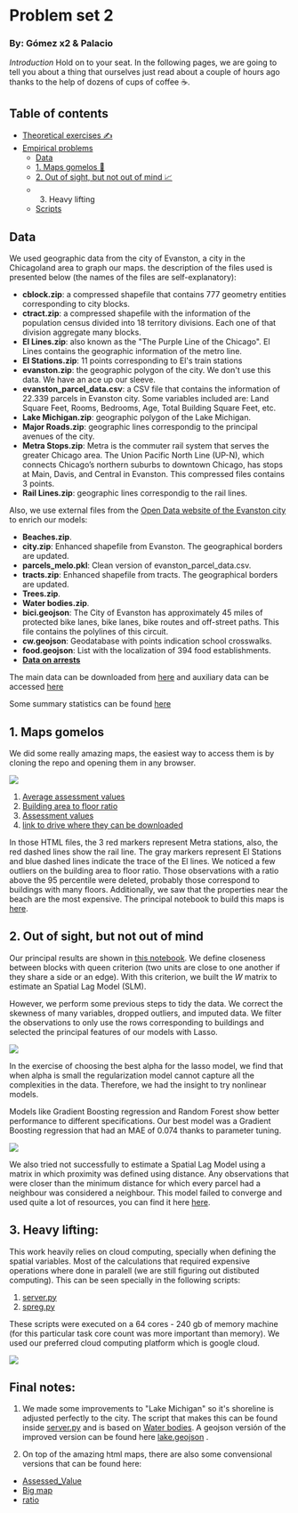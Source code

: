 # Problem set 2 
### By: Gómez x2 & Palacio

*Introduction* Hold on to your seat. In the following pages, we are going to tell you about a thing that ourselves just read about a couple of hours ago thanks to the help of dozens of cups of coffee ☕.

## Table of contents

- [Theoretical exercises ✍️](Document/)
- [Empirical problems](empiricos/)
  - [Data](#data)
  - [1. Maps gomelos 📍](#1-maps-gomelos)
  - [2. Out of sight, but not out of mind 📈](#2-out-of-sight-but-not-out-of-mind)
  - 3. Heavy lifting
  - [Scripts](empiricos/)

## Data
We used geographic data from the city of Evanston, a city in the Chicagoland area to graph our maps. the description of the files used is presented below (the names of the files are self-explanatory):
* **cblock.zip**: a compressed shapefile that contains 777 geometry entities corresponding to city blocks.
* **ctract.zip**: a compressed shapefile with the information of the population census divided into 18 territory divisions. Each one of that division aggregate many blocks.
* **El Lines.zip**: also known as the "The Purple Line of the Chicago". El Lines contains the geographic information of the metro line.
* **El Stations.zip**: 11 points corresponding to El's train stations
* **evanston.zip**: the geographic polygon of the city. We don't use this data. We have an ace up our sleeve. 
* **evanston_parcel_data.csv**: a CSV file that contains the information of 22.339 parcels in Evanston city. Some variables included are: Land Square Feet, Rooms, Bedrooms, Age, Total Building Square Feet, etc. 
* **Lake Michigan.zip**: geographic polygon of the Lake Michigan.
* **Major Roads.zip**: geographic lines correspondig to the principal avenues of the city. 
* **Metra Stops.zip**: Metra is the commuter rail system that serves the greater Chicago area. The Union Pacific North Line (UP-N), which connects Chicago’s northern suburbs to downtown Chicago, has stops at Main, Davis, and Central in Evanston. This compressed files contains 3 points.
* **Rail Lines.zip**: geographic lines correspondig to the rail lines. 

Also, we use external files from the [Open Data website of the Evanston city](data.cityofevanston.org) to enrich our models:
* **Beaches.zip**.
* **city.zip**: Enhanced shapefile from Evanston. The geographical borders are updated.
* **parcels_melo.pkl**: Clean version of evanston_parcel_data.csv.
* **tracts.zip**: Enhanced shapefile from tracts. The geographical borders are updated.
* **Trees.zip**.
* **Water bodies.zip**.
* **bici.geojson**: The City of Evanston has approximately 45 miles of protected bike lanes, bike lanes, bike routes and off-street paths. This file contains the polylines of this circuit.
* **cw.geojson**: Geodatabase with points indication school crosswalks.
* **food.geojson**: List with the localization of 394 food establishments.
* [**Data on arrests**](https://data.cityofevanston.org/resource/25em-v4fn.geojson)

The main data can be downloaded from [here](https://github.com/ECON-4676-UNIANDES/Problem_Sets/tree/master/Problem_Set2/data) and auxiliary data can be accessed [here](empiricos/aux_data/)


Some summary statistics can be found [here](empiricos/Analisis_preliminar.ipynb) 

## 1. Maps gomelos

We did some really amazing maps, the easiest way to access them is by cloning the repo and opening them in any browser.


![](./media/maps.png)


1. [Average assessment values](empiricos/Outputs/Average_assessment_values.html)
2. [Building area to floor ratio](empiricos/Outputs/Building_area_to_floor_ratio.html)
3. [Assessment values](empiricos/Outputs/Assessment_values.html)
4. [link to drive where they can be downloaded](https://drive.google.com/drive/folders/1usNDWGDaZh-vdz_O9Z8GbanekB48U3_3?usp=sharing)

In those HTML files, the 3 red markers represent Metra stations, also, the red dashed lines show the rail line. The gray markers represent El Stations and blue dashed lines indicate the trace of the El lines. We noticed a few outliers on the building area to floor ratio. Those observations with a ratio above the 95 percentile were deleted, probably those correspond to buildings with many floors. Additionally, we saw that the properties near the beach are the most expensive. The principal notebook to build this maps is [here](empiricos/Mapas_interactivos.ipynb). 

## 2. Out of sight, but not out of mind

Our principal results are shown in [this notebook](./empiricos/modelos_chingones.ipynb). We define closeness between blocks with queen criterion (two units are close to one another if they share a side or an edge). With this criterion, we built the $W$ matrix to estimate an Spatial Lag Model (SLM).


However, we perform some previous steps to tidy the data. We correct the skewness of many variables, dropped outliers, and imputed data. We filter the observations to only use the rows corresponding to buildings and selected the principal features of our models with Lasso.

![](./media/line.jpeg)

In the exercise of choosing the best alpha for the lasso model, we find that when alpha is small the regularization model cannot capture all the complexities in the data. Therefore, we had the insight to try nonlinear models.

Models like Gradient Boosting regression and Random Forest show better performance to different specifications. Our best model was a Gradient Boosting regression that had an MAE of 0.074 thanks to parameter tuning.

![](./media/scatter.jpeg)

We also tried not successfully to estimate a Spatial Lag Model using a matrix in which proximity was defined using distance. Any observations that were closer than the minimum distance for which every parcel had a neighbour was considered a neighbour. This model failed to converge and used quite a lot of resources, you can find it here [here](empiricos/spreg_1.py).



## 3. Heavy lifting: 

This work heavily relies on cloud computing, specially when defining the spatial variables. Most of the calculations that required expensive operations where done in paralell (we are still figuring out distibuted computing). This can be seen specially in the following scripts: 

1. [server.py](./empiricos/server.py) 
2. [spreg.py](./empiricos/spreg.py) 

These scripts were executed on a 64 cores - 240 gb of memory machine (for this particular task core count was more important than memory). We used our preferred cloud computing platform which is google cloud.

![](./media/scs.jpeg)


## Final notes: 

1. We made some improvements to "Lake Michigan" so it's shoreline is adjusted perfectly to the city. The script that makes this can be found inside [server.py](./empiricos/server.py) and is based on [Water bodies](https://data.cityofevanston.org/Information-Technology-includes-maps-geospatial-da/Water-bodies/fdqb-ycz3). A geojson versión of the improved version can be found here [lake.geojson](./empiricos/Outputs/lake.geojson) . 

2. On top of the amazing html maps, there are also some convensional versions that can be found here:
  - [Assessed_Value](empiricos/Outputs/Assessed%20Value.png) 
  - [Big map](empiricos/Outputs/graph_1.png)
  - [ratio](empiricos/Outputs/ratio.png) 
  
  
  
  
